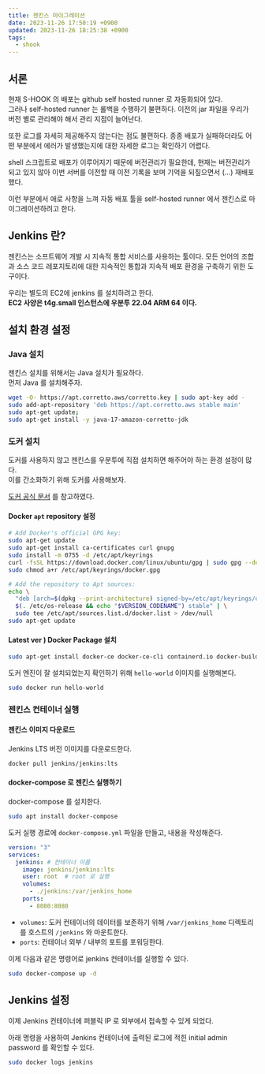 ```yaml
---
title: 젠킨스 마이그레이션
date: 2023-11-26 17:50:19 +0900
updated: 2023-11-26 18:25:38 +0900
tags:
  - shook
---
```


## 서론

현재 S-HOOK 의 배포는 github self hosted runner 로 자동화되어 있다.  
그러나 self-hosted runner 는 롤백을 수행하기 불편하다. 이전의 jar 파일을 우리가 버전 별로 관리해야 해서 관리 지점이 늘어난다.

또한 로그를 자세히 제공해주지 않는다는 점도 불편하다. 종종 배포가 실패하더라도 어떤 부분에서 에러가 발생했는지에 대한 자세한 로그는 확인하기 어렵다. 

shell 스크립트로 배포가 이루어지기 때문에 버전관리가 필요한데, 현재는 버전관리가 되고 있지 않아 이번 서버를 이전할 때 이전 기록을 보며 기억을 되짚으면서 (...) 재배포했다. 

이런 부분에서 애로 사항을 느껴 자동 배포 툴을 self-hosted runner 에서 젠킨스로 마이그레이션하려고 한다.

## Jenkins 란?

젠킨스는 소프트웨어 개발 시 지속적 통합 서비스를 사용하는 툴이다. 모든 언어의 조합과 소스 코드 레포지토리에 대한 지속적인 통합과 지속적 배포 환경을 구축하기 위한 도구이다. 

우리는 별도의 EC2에 jenkins 를 설치하려고 한다.  
**EC2 사양은 t4g.small 인스턴스에 우분투 22.04 ARM 64 이다.**

## 설치 환경 설정

### Java 설치

젠킨스 설치를 위해서는 Java 설치가 필요하다.  
먼저 Java 를 설치해주자. 

```bash
wget -O- https://apt.corretto.aws/corretto.key | sudo apt-key add - 
sudo add-apt-repository 'deb https://apt.corretto.aws stable main' 
sudo apt-get update; 
sudo apt-get install -y java-17-amazon-corretto-jdk
```

### 도커 설치

도커를 사용하지 않고 젠킨스를 우분투에 직접 설치하면 해주어야 하는 환경 설정이 많다.  
이를 간소화하기 위해 도커를 사용해보자.  

[도커 공식 문서](https://docs.docker.com/engine/install/ubuntu/) 를 참고하였다.

#### Docker `apt` repository 설정

```bash
# Add Docker's official GPG key:
sudo apt-get update
sudo apt-get install ca-certificates curl gnupg
sudo install -m 0755 -d /etc/apt/keyrings
curl -fsSL https://download.docker.com/linux/ubuntu/gpg | sudo gpg --dearmor -o /etc/apt/keyrings/docker.gpg
sudo chmod a+r /etc/apt/keyrings/docker.gpg

# Add the repository to Apt sources:
echo \
  "deb [arch=$(dpkg --print-architecture) signed-by=/etc/apt/keyrings/docker.gpg] https://download.docker.com/linux/ubuntu \
  $(. /etc/os-release && echo "$VERSION_CODENAME") stable" | \
  sudo tee /etc/apt/sources.list.d/docker.list > /dev/null
sudo apt-get update
```

#### Latest ver ) Docker Package 설치

```bash
sudo apt-get install docker-ce docker-ce-cli containerd.io docker-buildx-plugin docker-compose-plugin
```

도커 엔진이 잘 설치되었는지 확인하기 위해 `hello-world` 이미지를 실행해본다. 

```bash
sudo docker run hello-world
```

### 젠킨스 컨테이너 실행

#### 젠킨스 이미지 다운로드

Jenkins LTS 버전 이미지를 다운로드한다. 

```bash
docker pull jenkins/jenkins:lts
```

#### docker-compose 로 젠킨스 실행하기

docker-compose 를 설치한다. 

```bash
sudo apt install docker-compose
```

도커 실행 경로에 `docker-compose.yml` 파일을 만들고, 내용을 작성해준다. 

```yaml
version: "3"
services:
  jenkins: # 컨테이너 이름
    image: jenkins/jenkins:lts
    user: root  # root 로 실행
    volumes:
      - ./jenkins:/var/jenkins_home
    ports:
      - 8080:8080
```

- `volumes`: 도커 컨테이너의 데이터를 보존하기 위해 `/var/jenkins_home` 디렉토리를 호스트의 `/jenkins` 와 마운트한다.
- `ports`: 컨테이너 외부 / 내부의 포트를 포워딩한다. 

이제 다음과 같은 명령어로 jenkins 컨테이너를 실행할 수 있다.

```bash
sudo docker-compose up -d
```

## Jenkins 설정

이제 Jenkins 컨테이너에 퍼블릭 IP 로 외부에서 접속할 수 있게 되었다.  

아래 명령을 사용하여 Jenkins 컨테이너에 출력된 로그에 적힌 initial admin password 를 확인할 수 있다. 

```bash
sudo docker logs jenkins
```

